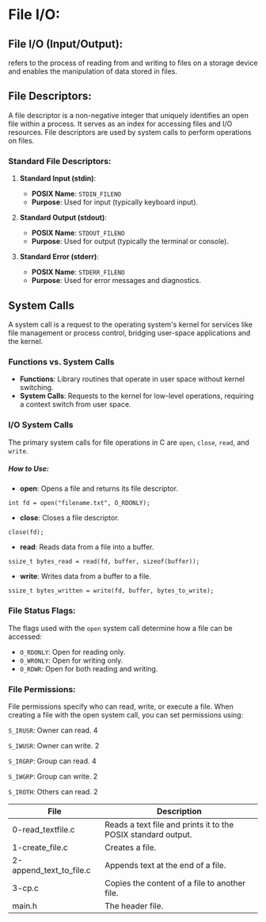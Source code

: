 # File I/O:

## File I/O (Input/Output):

refers to the process of reading from and writing to files on a storage device and enables the manipulation of data stored in files.

## File Descriptors:
A file descriptor is a non-negative integer that uniquely identifies an open file within a process. It serves as an index for accessing files and I/O resources. File descriptors are used by system calls to perform operations on files.
### Standard File Descriptors:
1. **Standard Input (stdin)**: 
   - **POSIX Name**: `STDIN_FILENO`
   - **Purpose**: Used for input (typically keyboard input).

2. **Standard Output (stdout)**: 
   - **POSIX Name**: `STDOUT_FILENO`
   - **Purpose**: Used for output (typically the terminal or console).

3. **Standard Error (stderr)**: 
   - **POSIX Name**: `STDERR_FILENO`
   - **Purpose**: Used for error messages and diagnostics.

## System Calls
A system call is a request to the operating system's kernel for services like file management or process control, bridging user-space applications and the kernel.

### Functions vs. System Calls
- **Functions**: Library routines that operate in user space without kernel switching.
- **System Calls**: Requests to the kernel for low-level operations, requiring a context switch from user space.
### I/O System Calls
The primary system calls for file operations in C are `open`, `close`, `read`, and `write`. 

##### How to Use:
- **open**: Opens a file and returns its file descriptor.

 `int fd = open("filename.txt", O_RDONLY);`
- **close**: Closes a file descriptor.

`close(fd);`
- **read**: Reads data from a file into a buffer.

 `ssize_t bytes_read = read(fd, buffer, sizeof(buffer));`
- **write**: Writes data from a buffer to a file.

`ssize_t bytes_written = write(fd, buffer, bytes_to_write);`

### File Status Flags:
The flags used with the `open` system call determine how a file can be accessed:

- `O_RDONLY`: Open for reading only.
- `O_WRONLY`: Open for writing only.
- `O_RDWR`: Open for both reading and writing.

### File Permissions:
File permissions specify who can read, write, or execute a file. When creating a file with the open system call, you can set permissions using:

`S_IRUSR`: Owner can read. 4

`S_IWUSR`: Owner can write. 2

`S_IRGRP`: Group can read. 4

`S_IWGRP`: Group can write. 2

`S_IROTH`: Others can read. 2

| File                      | Description                                                |
|---------------------------|------------------------------------------------------------|
| 0-read_textfile.c        | Reads a text file and prints it to the POSIX standard output. |
| 1-create_file.c          | Creates a file.                                           |
| 2-append_text_to_file.c  | Appends text at the end of a file.                       |
| 3-cp.c                   | Copies the content of a file to another file.            |
| main.h                   | The header file.                                         |
